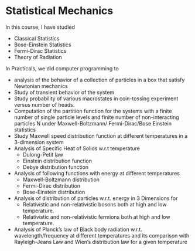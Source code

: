 # Statistical Mechanics

In this course, I have studied

- Classical Statistics
- Bose-Einstein Statistics
- Fermi-Dirac Statistics
- Theory of Radiation

In Practicals, we did computer programming to 

- analysis of the behavior of a collection of particles in a box that satisfy Newtonian mechanics
- Study of transient behavior of the system
- Study probability of various macrostates in coin-tossing experiment versus number of heads.
- Computation of the partition function for the systems with a finite number of single particle levels and finite number of non-interacting particles N under Maxwell-Boltzmann/ Fermi-Dirac/Bose Einstein statistics
- Study Maxwell speed distribution function at different temperatures in a 3-dimension system
- Analysis of Specific Heat of Solids w.r.t temperature
    - Dulong-Petit law
    - Einstein distribution function
    - Debye distribution function
- Analysis of following functions with energy at different temperatures
    - Maxwell-Boltzmann distribution
    - Fermi-Dirac distribution
    - Bose-Einstein distribution
- Analysis of distribution of particles w.r.t. energy in 3 Dimensions for
    - Relativistic and non-relativistic bosons both at high and low temperature.
    - Relativistic and non-relativistic fermions both at high and low temperature.
- Analysis of Planck’s law of Black body radiation w.r.t. wavelength/frequency at different
temperatures and its comparison with Rayleigh-Jeans Law and Wien’s distribution law for a
given temperature
